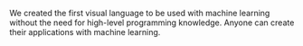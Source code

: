 We created the first visual language to be used with machine learning without the need for high-level programming knowledge. Anyone can create their applications with machine learning.
